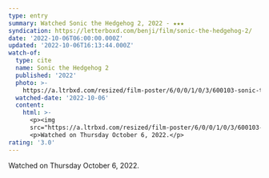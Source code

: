 ```yaml
---
type: entry
summary: Watched Sonic the Hedgehog 2, 2022 - ★★★
syndication: https://letterboxd.com/benji/film/sonic-the-hedgehog-2/
date: '2022-10-06T06:00:00.000Z'
updated: '2022-10-06T16:13:44.000Z'
watch-of:
  type: cite
  name: Sonic the Hedgehog 2
  published: '2022'
  photo: >-
    https://a.ltrbxd.com/resized/film-poster/6/0/0/1/0/3/600103-sonic-the-hedgehog-2-0-600-0-900-crop.jpg?v=a173df230c
  watched-date: '2022-10-06'
  content:
    html: >-
      <p><img
      src="https://a.ltrbxd.com/resized/film-poster/6/0/0/1/0/3/600103-sonic-the-hedgehog-2-0-600-0-900-crop.jpg?v=a173df230c"/></p>
      <p>Watched on Thursday October 6, 2022.</p>
rating: '3.0'
---
```

Watched on Thursday October 6, 2022.
